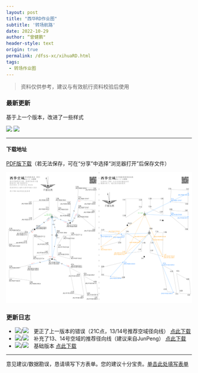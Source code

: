 ```yaml
---
layout: post
title: "西华RD作业图"
subtitle: '转场航路'
date: 2022-10-29
author: “曾健鹏"
header-style: text
origin: true
permalink: /dfss-xc/xihuaRD.html
tags:
 - 转场作业图
---
```


> 资料仅供参考，建议与有效航行资料校验后使用

### 最新更新

基于上一个版本，改进了一些样式

<div>
<img src="https://img.shields.io/badge/更新于-2022年10月29日-blue" style="align-self:left;" />  
  <img src="https://img.shields.io/badge/最新版本号-1.2/1.2-green" style="align-self:left;" />  
</div>



---

#### 下载地址

[PDF版下载](http://static.zengjianpeng.com/img/application/pdf/20221029/西华RDv1.2-1.2（打印版）.pdf)（若无法保存，可在“分享”中选择“浏览器打开”后保存文件）

![ZHXH-MQJCv3.0（图片版）](https://raw.githubusercontent.com/eric5013/image/master/file/image/png/%E8%A5%BF%E5%8D%8ERDv1.2-1.2%EF%BC%88%E5%9B%BE%E7%89%87%E7%89%88%EF%BC%89.png)



### 更新日志

- <img src="https://img.shields.io/badge/-V1.1-informational" style="display:inline !important;margin: 0">/<img src="https://img.shields.io/badge/-V1.2-informational" style="display:inline !important;margin: 0 1em 0 0 ">更正了上一版本的错误（21C点，13/14号推荐空域径向线） [点此下载](http://static.zengjianpeng.com/img/application/pdf/20221029/西华RDv1.1-1.2（打印版）.pdf)
- <img src="https://img.shields.io/badge/-V1.0-grey" style="display:inline !important;margin: 0;">/<img src="https://img.shields.io/badge/-V1.1-red" style="display:inline !important;margin: 0 1em 0 0 ">补充了13、14号空域的推荐径向线（建议来自JunPeng） [点此下载](http://static.zengjianpeng.com/img/application/pdf/20221029/西华RDv1.0-1.1.pdf)
- <img src="https://img.shields.io/badge/-V1.0-grey" style="display:inline !important;margin: 0;">/<img src="https://img.shields.io/badge/-V1.0-grey" style="display:inline !important;margin: 0 1em 0 0 ">基础版本 [点此下载](http://static.zengjianpeng.com/img/application/pdf/20221029/西华RDv1.0.pdf)


---

意见建议/数据勘误，恳请填写下方表单。您的建议十分宝贵。[单击此处填写表单](http://ez-studio.mikecrm.com/pfYX77d)

